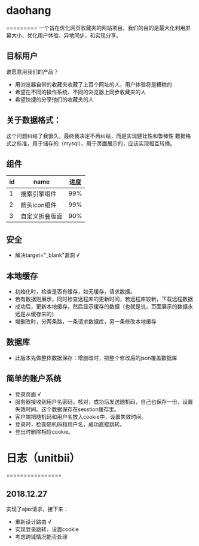 # daohang
=========
  一个旨在优化网页收藏夹的网站项目。我们的目的是最大化利用屏幕大小、优化用户体验、异地同步，和实现分享。

## 目标用户
  谁愿意用我们的产品？
  * 用浏览器自带的收藏夹收藏了上百个网址的人，用户体验将是糟糕的
  * 希望在不同的操作系统、不同的浏览器上同步收藏夹的人
  * 希望快捷的分享他们的收藏夹的人

## 关于数据格式：
  这个问题纠结了我很久，最终我决定不再纠结，而是实现健壮性和鲁棒性
  数据格式之标准，用于储存的（mysql）、用于页面展示的，应该实现相互转换。

## 组件
  | id | name | 进度 |
  | -  | -    | -   |
  | 1  | 搜索引擎组件   | 99% |
  | 2  | 箭头icon组件  | 99% |
  | 3  | 自定义折叠版面 | 90% |


## 安全
  * 解决target="_blank"漏洞 √

## 本地缓存
  * 初始化时，检查是否有缓存，如无缓存，请求数据。
  * 若有数据则展示，同时检查远程库的更新时间，若远程库较新，下载远程数据
  * 成功后，更新本地缓存，然后显示缓存的数据（也就是说，页面展示的数据永远是从缓存来的）
  * 增删改时，分两条路，一条请求数据库，另一条修改本地缓存

## 数据库
  * 此版本先做整体数据保存：增删改时，把整个修改后的json覆盖数据库

## 简单的账户系统
  * 登录页面 √
  * 服务器接收到用户名密码，核对，成功后发送随机码，自己也保存一份，设置失效时间。这个数据保存在sesstion缓存里。
  * 客户端把随机码和用户名放入cookie中，设置失效时间。
  * 登录时，检查随机码和用户名，成功直接跳转。
  * 登出时删除相应cookie。

# 日志（unitbii）
================
## 2018.12.27
  实现了ajax请求，接下来：
  * 重新设计路由 √
  * 实现登录跳转，设置cookie
  * 考虑跨域情况能否处理
  
